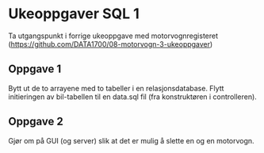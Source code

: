 # Ukeoppgaver SQL 1
Ta utgangspunkt i forrige ukeoppgave med motorvognregisteret (https://github.com/DATA1700/08-motorvogn-3-ukeoppgaver)

## Oppgave 1
Bytt ut de to arrayene med to tabeller i en relasjonsdatabase. Flytt initieringen av bil-tabellen til en data.sql fil (fra konstruktøren i controlleren). 

## Oppgave 2
Gjør om på GUI (og server) slik at det er mulig å slette en og en motorvogn.